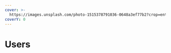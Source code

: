 ```yaml
---
cover: >-
  https://images.unsplash.com/photo-1515378791036-0648a3ef77b2?crop=entropy&cs=srgb&fm=jpg&ixid=M3wxOTcwMjR8MHwxfHNlYXJjaHw1fHx1c2VyfGVufDB8fHx8MTcwNTc0NDQ3Nnww&ixlib=rb-4.0.3&q=85
coverY: 0
---
```


# Users

